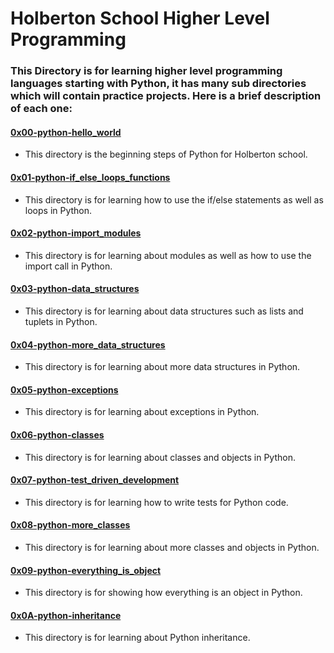 # Holberton School Higher Level Programming
### This Directory is for learning higher level programming languages starting with Python, it has many sub directories which will contain practice projects. Here is a brief description of each one:

#### [0x00-python-hello_world](./0x00-python-hello_world)
* This directory is the beginning steps of Python for Holberton school.

#### [0x01-python-if_else_loops_functions](./0x01-python-if_else_loops_functions)
* This directory is for learning how to use the if/else statements as well as loops in Python.

#### [0x02-python-import_modules](./0x02-python-import_modules)
* This directory is for learning about modules as well as how to use the import call in Python.

#### [0x03-python-data_structures](./0x03-python-data_structures)
* This directory is for learning about data structures such as lists and tuplets in Python.

#### [0x04-python-more_data_structures](./0x04-python-more_data_structures)
* This directory is for learning about more data structures in Python.

#### [0x05-python-exceptions](./0x05-python-exceptions)
* This directory is for learning about exceptions in Python.

#### [0x06-python-classes](./0x06-python-classes)
* This directory is for learning about classes and objects in Python.

#### [0x07-python-test_driven_development](./0x07-python-test_driven_development)
* This directory is for learning how to write tests for Python code.

#### [0x08-python-more_classes](./0x08-python-more_classes)
* This directory is for learning about more classes and objects in Python.

#### [0x09-python-everything_is_object](./0x09-python-everything_is_object)
* This directory is for showing how everything is an object in Python.

#### [0x0A-python-inheritance](./0x0A-python-inheritance)
* This directory is for learning about Python inheritance.

